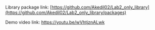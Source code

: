 Library package link: [https://github.com/Akedil02/Lab2_only_library](https://github.com/Akedil02/Lab2_only_library/packages)

Demo video link: https://youtu.be/wVhtjznALwk

